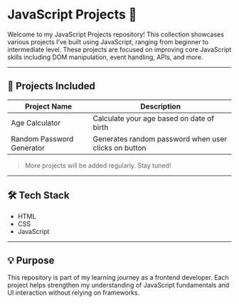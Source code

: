 # JavaScript Projects 🚀

Welcome to my JavaScript Projects repository! This collection showcases various projects I’ve built using JavaScript, ranging from beginner to intermediate level. These projects are focused on improving core JavaScript skills including DOM manipulation, event handling, APIs, and more.

---

## 📁 Projects Included

| Project Name              | Description                                             |
|---------------------------|---------------------------------------------------------|
| Age Calculator            | Calculate your age based on date of birth               |
| Random Password Generator | Generates random password when user clicks on button    |

> More projects will be added regularly. Stay tuned!

---

## 🛠️ Tech Stack

- HTML
- CSS
- JavaScript

---

## 💡 Purpose

This repository is part of my learning journey as a frontend developer. Each project helps strengthen my understanding of JavaScript fundamentals and UI interaction without relying on frameworks.

